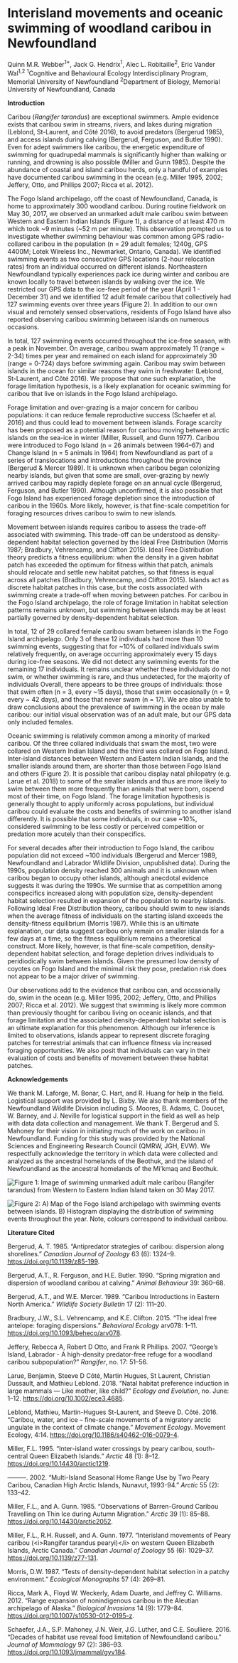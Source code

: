 Interisland movements and oceanic swimming of woodland caribou in
Newfoundland
================
Quinn M.R. Webber<sup>1\*</sup>, Jack G. Hendrix<sup>1</sup>, Alec L.
Robitaille<sup>2</sup>, Eric Vander Wal<sup>1,2</sup>
<sup>1</sup>Cognitive and Behavioural Ecology Interdisciplinary Program,
Memorial University of Newfoundland <sup>2</sup>Department of Biology,
Memorial University of Newfoundland, Canada

**Introduction**

Caribou (*Rangifer tarandus*) are exceptional swimmers. Ample evidence
exists that caribou swim in streams, rivers, and lakes during migration
(Leblond, St-Laurent, and Côté 2016), to avoid predators (Bergerud
1985), and access islands during calving (Bergerud, Ferguson, and Butler
1990). Even for adept swimmers like caribou, the energetic expenditure
of swimming for quadrupedal mammals is significantly higher than walking
or running, <!--[@Fish1993]--> and drowning is also possible (Miller and
Gunn 1985). Despite the abundance of coastal and island caribou herds,
only a handful of examples have documented caribou swimming in the ocean
(e.g. Miller 1995, 2002; Jeffery, Otto, and Phillips 2007; Ricca et al.
2012).

The Fogo Island archipelago, off the coast of Newfoundland, Canada, is
home to approximately 300 woodland caribou. During routine fieldwork on
May 30, 2017, we observed an unmarked adult male caribou swim between
Western and Eastern Indian Islands (Figure 1), a distance of at least
470 m which took ~9 minutes (~52 m per minute). This observation
prompted us to investigate whether swimming behaviour was common among
GPS radio-collared caribou in the population (n = 29 adult females;
1240g, GPS 4400M; Lotek Wireless Inc., Newmarket, Ontario, Canada). We
identified swimming events as two consecutive GPS locations (2-hour
relocation rates) from an individual occurred on different islands.
Northeastern Newfoundland typically experiences pack ice during winter
and caribou are known locally to travel between islands by walking over
the ice. We restricted our GPS data to the ice-free period of the year
(April 1 - December 31) and we identified 12 adult female caribou that
collectively had 127 swimming events over three years (Figure 2). In
addition to our own visual and remotely sensed observations, residents
of Fogo Island have also reported observing caribou swimming between
islands on numerous occasions.

<!-- add numbers in here -->

In total, 127 swimming events occurred throughout the ice-free season,
with a peak in November. On average, caribou swam approximately 11
(range = 2-34) times per year and remained on each island for
approximately 30 (range = 0-724) days before swimming again. Caribou may
swim between islands in the ocean for similar reasons they swim in
freshwater (Leblond, St-Laurent, and Côté 2016). We propose that one
such explanation, the forage limitation hypothesis, is a likely
explanation for oceanic swimming for caribou that live on islands in the
Fogo Island archipelago. <!--Is it better
to just state our results here, or give this sort of teaser? Initially I had "86
events by 3 individuals" here, but then we ignore that for a couple paragraphs
of context before getting back into it... which seemed weird
QW: I agree. I've added some Fogo context-->

Forage limitation and over-grazing is a major concern for caribou
populations: it can reduce female reproductive success (Schaefer et al.
2016) and thus could lead to movement between islands. Forage scarcity
has been proposed as a potential reason for caribou moving between
arctic islands on the sea-ice in winter (Miller, Russell, and Gunn
1977). Caribou were introduced to Fogo Island (n = 26 animals between
1964–67) and Change Island (n = 5 animals in 1964) from Newfoundland as
part of a series of translocations and introductions throughout the
province (Bergerud & Mercer 1989). It is unknown when caribou began
colonizing nearby islands, but given that some are small, over-grazing
by newly arrived caribou may rapidly deplete forage on an annual cycle
(Bergerud, Ferguson, and Butler 1990). Although unconfirmed, it is also
possible that Fogo Island has experienced forage depletion since the
introduction of caribou in the 1960s. More likely, however, is that
fine-scale competition for foraging resources drives caribou to swim to
new islands.

Movement between islands requires caribou to assess the trade-off
associated with swimming. This trade-off can be understood as
density-dependent habitat selection governed by the Ideal Free
Distribution (Morris 1987; Bradbury, Vehrencamp, and Clifton 2015).
Ideal Free Distribution theory predicts a fitness equilibrium: when the
density in a given habitat patch has exceeded the optimum for fitness
within that patch, animals should relocate and settle new habitat
patches, so that fitness is equal across all patches (Bradbury,
Vehrencamp, and Clifton 2015). Islands act as discrete habitat patches
in this case, but the costs associated with swimming create a trade-off
when moving between patches. For caribou in the Fogo Island archipelago,
the role of forage limitation in habitat selection patterns remains
unknown, but swimming between islands may be at least partially governed
by density-dependent habitat selection.

In total, 12 of 29 collared female caribou swam between islands in the
Fogo Island archipelago. Only 3 of these 12 individuals had more than 10
swimming events, suggesting that for ~10% of collared individuals swim
relatively frequently, on average occurring approximately every 15 days
during ice-free seasons. We did not detect any swimming events for the
remaining 17 individuals. It remains unclear whether these individuals
do not swim, or whether swimming is rare, and thus undetected, for the
majority of individuals Overall, there appears to be three groups of
individuals: those that swim often (n = 3, every ~15 days), those that
swim occasionally (n = 9, every ~ 42 days), and those that never swam (n
= 17). We are also unable to draw conclusions about the prevalence of
swimming in the ocean by male caribou: our initial visual observation
was of an adult male, but our GPS data only included
females.

<!-- "During the winter, when individuals could theoretically move between islands more easily by walking across ice, XX individuals were observed moving between islands. YY [(a) majority, (b) minority] of these were not detected swimming during the ice-free season and only moved between islands overwinter. This suggests that [(a) moving between islands is a relatively consistent behaviour within individuals, where some caribou refrain from both swimming and walking over ice] / [(b) caribou who avoided swimming between islands would still take advantage of the benefits provided by these patches, but only when travelling to them was less risky and costly] -->

<!-- QW: I'm not sure we need to say the below.. 
JGH - yeah, it's pretty extra I guess. I'm not really a fan of the above para either, it's not very convincing and doesn't add much
It is theoretically possible that these other
females moved rapidly back and forth between islands within the 2 hour fix rate
of our GPS collars, which we would be unable to detect. We consider this highly
unlikely given the range of residency times for caribou on any given island (min
- max: XX - XX). <!--double check-->

<!-- What is the typical residency time? Is this a true statement or am I just making this up? QW: this is something we will look into, I think. -->

Oceanic swimming is relatively common among a minority of marked
caribou. Of the three collared individuals that swam the most, two were
collared on Western Indian Island and the third was collared on Fogo
Island. Inter-island distances between Western and Eastern Indian
Islands, and the smaller islands around them, are shorter than those
between Fogo Island and others (Figure 2). It is possible that caribou
display natal philopatry (e.g. Larue et al. 2018) to some of the smaller
islands and thus are more likely to swim between them more frequently
than animals that were born, ospend most of their time, on Fogo Island.
The forage limitation hypothesis is generally thought to apply uniformly
across populations, but individual caribou could evaluate the costs and
benefits of swimming to another island differently. It is possible that
some individuals, in our case ~10%, considered swimming to be less
costly or perceived competition or predation more acutely than their
conspecifics.

For several decades after their introduction to Fogo Island, the caribou
population did not exceed ~100 individuals (Bergerud and Mercer 1989,
Newfoundland and Labrador Wildlife Division, unpublished data). During
the 1990s, population density reached 300 animals and it is unknown when
caribou began to occupy other islands, although anecdotal evidence
suggests it was during the 1990s. We surmise that as competition among
conspecifics increased along with population size, density-dependent
habitat selection resulted in expansion of the population to nearby
islands. Following Ideal Free Distribution theory, caribou should swim
to new islands when the average fitness of individuals on the starting
island exceeds the density-fitness equilibrium (Morris 1987). While this
is an ultimate explanation, our data suggest caribou only remain on
smaller islands for a few days at a time, so the fitness equilibrium
remains a theoretical construct. More likely, however, is that
fine-scale competition, density-dependent habitat selection, and forage
depletion drives individuals to peridiodically swim between islands.
Given the presumed low density of coyotes on Fogo Island and the minimal
risk they pose, predation risk does not appear to be a major driver of
swimming.

<!-- QW: changed it a bit - how is this? 
JGH: simplified these two para's a bit,
took out most of the predator stuff. I'm a bit confused by the sentence above
citing your 2018 paper, I'm not really sure what it's saying & how it relates to
the rest of the section. there were comments to that effect as well, maybe
expand the end a bit to make it clearer how that relates? -->

Our observations add to the evidence that caribou can, and occasionally
do, swim in the ocean (e.g. Miller 1995, 2002; Jeffery, Otto, and
Phillips 2007; Ricca et al. 2012). We suggest that swimming is likely
more common than previously thought for caribou living on oceanic
islands, and that forage limitation and the associated density-dependent
habitat selection is an ultimate explanation for this phenomenon.
Although our inference is limited to observations, islands appear to
represent discrete foraging patches for terrestrial animals that can
influence fitness via increased foraging opportunities. We also posit
that individuals can vary in their evaluation of costs and benefits of
movement between these habitat patches.

**Acknowledgements**

We thank M. Laforge, M. Bonar, C. Hart, and R. Huang for help in the
field. Logistical support was provided by L. Bixby. We also thank
members of the Newfoundland Wildlife Division including S. Moores, B.
Adams, C. Doucet, W. Barney, and J. Neville for logistical support in
the field as well as help with data data collection and management. We
thank T. Bergerud and S. Mahoney for their vision in initiating much of
the work on caribou in Newfoundland. Funding for this study was provided
by the National Sciences and Engineering Research Council (QMRW, JGH,
EVW). We respectfully acknowledge the territory in which data were
collected and analyzed as the ancestral homelands of the Beothuk, and
the island of Newfoundland as the ancestral homelands of the Mi’kmaq and
Beothuk.
<!-- Simplified the funding statement, do we need to name the specific
scholarships/grants? Eric opinion??-->

![**Figure 1**: Image of swimming unmarked adult male caribou (*Rangifer
tarandus*) from Western to Eastern Indian Island taken on 30 May
2017.](../graphics/IMG_1562.JPG)

![**Figure 2**: A) Map of the Fogo Island archipelago with swimming
events between islands. B) Histogram displaying the distribution of
swimming events throughout the year. Note, colours correspond to
individual caribou.](../graphics/Fig2.png)

<!-- edit caption Fogo Island is the largest
island in the archipelago (237.71 km^2^), but there are at least three other
large islands: Western Indian (77.6 km^2^), Eastern Indian (38.7 km^2^) and
Change (XX km^2^) Islands, as well as numerous smaller islands, including
Blundon’s (1.18 km^2^), North Long (1.01 km^2^), South Long (0.48 km^2^), Kate’s
(1.64 km^2^), and Brother’s (1.59 km^2^) Islands. Habitats are similar across
the archipelago, consisting largely of coniferous and mixed forests of balsam
fir (*Abies balsamea*), black spruce (*Picea mariana*), and white birch 
(*Betula papyrifera*) as well as bogs, lakes, lichen and rocky
barrens.-->

**Literature Cited**

<div id="refs" class="references">

<div id="ref-Bergerud1985">

Bergerud, A. T. 1985. “Antipredator strategies of caribou: dispersion
along shorelines.” *Canadian Journal of Zoology* 63 (6): 1324–9.
<https://doi.org/10.1139/z85-199>.

</div>

<div id="ref-Bergerud1990">

Bergerud, A.T., R. Ferguson, and H.E. Butler. 1990. “Spring migration
and dispersion of woodland caribou at calving.” *Animal Behaviour* 39:
360–68.

</div>

<div id="ref-Bergerud1989">

Bergerud, A.T., and W.E. Mercer. 1989. “Caribou Introductions in Eastern
North America.” *Wildlife Society Bulletin* 17 (2): 111–20.

</div>

<div id="ref-Bradbury2015">

Bradbury, J.W., S.L. Vehrencamp, and K.E. Clifton. 2015. “The ideal free
antelope: foraging dispersions.” *Behavioral Ecology* arv078: 1–11.
<https://doi.org/10.1093/beheco/arv078>.

</div>

<div id="ref-Jeffery2007">

Jeffery, Rebecca A, Robert D Otto, and Frank R Phillips. 2007. “George’s
Island, Labrador - A high-density predator-free refuge for a woodland
caribou subpopulation?” *Rangifer*, no. 17: 51–56.

</div>

<div id="ref-Larue2018">

Larue, Benjamin, Steeve D Côté, Martin Hugues, St Laurent, Christian
Dussault, and Mathieu Leblond. 2018. “Natal habitat preference induction
in large mammals — Like mother, like child?” *Ecology and Evolution*,
no. June: 1–12. <https://doi.org/10.1002/ece3.4685>.

</div>

<div id="ref-Leblond2016">

Leblond, Mathieu, Martin-Hugues St-Laurent, and Steeve D. Côté. 2016.
“Caribou, water, and ice – fine-scale movements of a migratory arctic
ungulate in the context of climate change.” *Movement Ecology*. Movement
Ecology, 4:14. <https://doi.org/10.1186/s40462-016-0079-4>.

</div>

<div id="ref-Miller1995">

Miller, F.L. 1995. “Inter-island water crossings by peary caribou,
south-central Queen Elizabeth Islands.” *Arctic* 48 (1): 8–12.
<https://doi.org/10.14430/arctic1219>.

</div>

<div id="ref-Miller2002">

———. 2002. “Multi-Island Seasonal Home Range Use by Two Peary Caribou,
Canadian High Arctic Islands, Nunavut, 1993-94.” *Arctic* 55 (2):
133–42.

</div>

<div id="ref-Miller1985">

Miller, F.L., and A. Gunn. 1985. “Observations of Barren-Ground Caribou
Travelling on Thin Ice during Autumn Migration.” *Arctic* 39 (1): 85–88.
<https://doi.org/10.14430/arctic2052>.

</div>

<div id="ref-Miller1977">

Miller, F.L., R.H. Russell, and A. Gunn. 1977. “Interisland movements of
Peary caribou (\<i\>Rangifer tarandus pearyi)\</i\> on western Queen
Elizabeth Islands, Arctic Canada.” *Canadian Journal of Zoology* 55 (6):
1029–37. <https://doi.org/10.1139/z77-131>.

</div>

<div id="ref-Morris1987">

Morris, D.W. 1987. “Tests of density-dependent habitat selection in a
patchy environment.” *Ecological Monographs* 57 (4): 269–81.

</div>

<div id="ref-Ricca2012">

Ricca, Mark A., Floyd W. Weckerly, Adam Duarte, and Jeffrey C. Williams.
2012. “Range expansion of nonindigenous caribou in the Aleutian
archipelago of Alaska.” *Biological Invasions* 14 (9): 1779–84.
<https://doi.org/10.1007/s10530-012-0195-z>.

</div>

<div id="ref-Schaefer2016">

Schaefer, J.A., S.P. Mahoney, J.N. Weir, J.G. Luther, and C.E.
Soulliere. 2016. “Decades of habitat use reveal food limitation of
Newfoundland caribou.” *Journal of Mammalogy* 97 (2): 386–93.
<https://doi.org/10.1093/jmammal/gyv184>.

</div>

</div>
